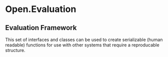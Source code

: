 # Open.Evaluation
## Evaluation Framework
This set of interfaces and classes can be used to create serializable (human readable) functions for use with other systems that require a reproducable structure.
